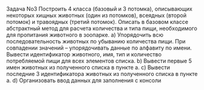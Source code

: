 ﻿Задача No3 Построить 4 класса (базовый и 3 потомка), описывающих некоторых хищных животных (один из потомков), всеядных (второй потомок) и травоядных (третий потомок).
Описать в базовом классе абстрактный метод для расчета количества и типа пищи, необходимого для пропитания животного в зоопарке.
a) Упорядочить всю последовательность животных по убыванию количества пищи. При совпадении значений – упорядочивать данные по алфавиту по имени.
Вывести идентификатор животного, имя, тип и количество потребляемой пищи для всех элементов списка.
b) Вывести первые 5 имен животных из полученного списка в пункте а.
c) Вывести последние 3 идентификатора животных из полученного cписка в пункте а.
d) Организовать ввод данных для заполнения с консоли